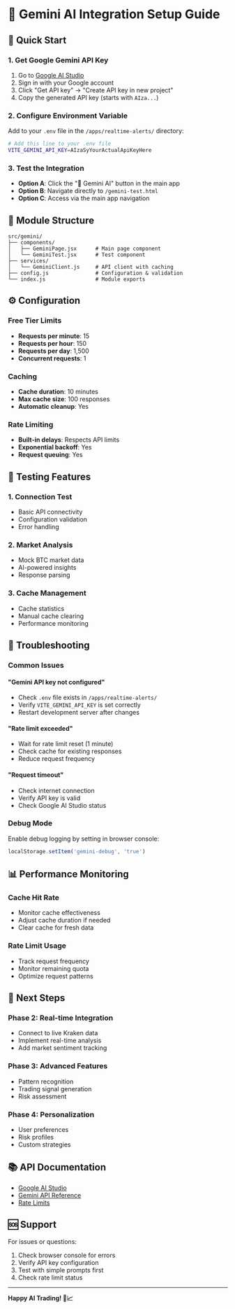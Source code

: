 # 🔮 Gemini AI Integration Setup Guide

## 🚀 **Quick Start**

### 1. Get Google Gemini API Key
1. Go to [Google AI Studio](https://aistudio.google.com/)
2. Sign in with your Google account
3. Click "Get API key" → "Create API key in new project"
4. Copy the generated API key (starts with `AIza...`)

### 2. Configure Environment Variable
Add to your `.env` file in the `/apps/realtime-alerts/` directory:

```bash
# Add this line to your .env file
VITE_GEMINI_API_KEY=AIzaSyYourActualApiKeyHere
```

### 3. Test the Integration
- **Option A**: Click the "🔮 Gemini AI" button in the main app
- **Option B**: Navigate directly to `/gemini-test.html`
- **Option C**: Access via the main app navigation

## 📁 **Module Structure**

```
src/gemini/
├── components/
│   ├── GeminiPage.jsx      # Main page component
│   └── GeminiTest.jsx      # Test component
├── services/
│   └── GeminiClient.js     # API client with caching
├── config.js               # Configuration & validation
└── index.js                # Module exports
```

## ⚙️ **Configuration**

### Free Tier Limits
- **Requests per minute**: 15
- **Requests per hour**: 150  
- **Requests per day**: 1,500
- **Concurrent requests**: 1

### Caching
- **Cache duration**: 10 minutes
- **Max cache size**: 100 responses
- **Automatic cleanup**: Yes

### Rate Limiting
- **Built-in delays**: Respects API limits
- **Exponential backoff**: Yes
- **Request queuing**: Yes

## 🧪 **Testing Features**

### 1. Connection Test
- Basic API connectivity
- Configuration validation
- Error handling

### 2. Market Analysis
- Mock BTC market data
- AI-powered insights
- Response parsing

### 3. Cache Management
- Cache statistics
- Manual cache clearing
- Performance monitoring

## 🔧 **Troubleshooting**

### Common Issues

#### "Gemini API key not configured"
- Check `.env` file exists in `/apps/realtime-alerts/`
- Verify `VITE_GEMINI_API_KEY` is set correctly
- Restart development server after changes

#### "Rate limit exceeded"
- Wait for rate limit reset (1 minute)
- Check cache for existing responses
- Reduce request frequency

#### "Request timeout"
- Check internet connection
- Verify API key is valid
- Check Google AI Studio status

### Debug Mode
Enable debug logging by setting in browser console:
```javascript
localStorage.setItem('gemini-debug', 'true')
```

## 📊 **Performance Monitoring**

### Cache Hit Rate
- Monitor cache effectiveness
- Adjust cache duration if needed
- Clear cache for fresh data

### Rate Limit Usage
- Track request frequency
- Monitor remaining quota
- Optimize request patterns

## 🚀 **Next Steps**

### Phase 2: Real-time Integration
- Connect to live Kraken data
- Implement real-time analysis
- Add market sentiment tracking

### Phase 3: Advanced Features
- Pattern recognition
- Trading signal generation
- Risk assessment

### Phase 4: Personalization
- User preferences
- Risk profiles
- Custom strategies

## 📚 **API Documentation**

- [Google AI Studio](https://aistudio.google.com/)
- [Gemini API Reference](https://ai.google.dev/docs)
- [Rate Limits](https://ai.google.dev/pricing)

## 🆘 **Support**

For issues or questions:
1. Check browser console for errors
2. Verify API key configuration
3. Test with simple prompts first
4. Check rate limit status

---

**Happy AI Trading! 🤖📈**


